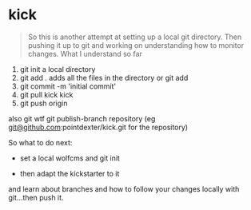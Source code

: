 kick
====

> So this is another attempt at setting up a local git directory. Then pushing it up to git and working on understanding how to monitor changes.
> What I understand so far   


1. git init a local directory
2. git add .   adds all the files in the directory  or git add <files>
3. git commit -m 'initial commit'
4. git pull kick kick
5. git push origin <branch>       



also git wtf
git publish-branch repository   (eg git@github.com:pointdexter/kick.git  for the repository)


So what to do next:

+ set a local wolfcms and git init 

+ then adapt the kickstarter to it

and learn about branches and how to follow your changes locally with git...then push it.
